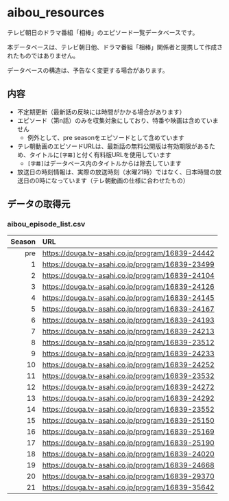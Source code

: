 # aibou_resources

テレビ朝日のドラマ番組「相棒」のエピソード一覧データベースです。

本データベースは、テレビ朝日他、ドラマ番組「相棒」関係者と提携して作成されたものではありません。

データベースの構造は、予告なく変更する場合があります。

## 内容

- 不定期更新（最新話の反映には時間がかかる場合があります）
- エピソード（第n話）のみを収集対象にしており、特番や映画は含めていません
    - 例外として、pre seasonをエピソードとして含めています
- テレ朝動画のエピソードURLは、最新話の無料公開版は有効期限があるため、タイトルに`[字幕]`と付く有料版URLを使用しています
    - `[字幕]`はデータベース内のタイトルからは除去しています
- 放送日の時刻情報は、実際の放送時刻（水曜21時）ではなく、日本時間の放送日の0時になっています（テレ朝動画の仕様に合わせたもの）

## データの取得元

### aibou_episode_list.csv

|Season|URL|
|--:|:--|
|pre|https://douga.tv-asahi.co.jp/program/16839-24442|
|  1|https://douga.tv-asahi.co.jp/program/16839-23499|
|  2|https://douga.tv-asahi.co.jp/program/16839-24104|
|  3|https://douga.tv-asahi.co.jp/program/16839-24126|
|  4|https://douga.tv-asahi.co.jp/program/16839-24145|
|  5|https://douga.tv-asahi.co.jp/program/16839-24167|
|  6|https://douga.tv-asahi.co.jp/program/16839-24193|
|  7|https://douga.tv-asahi.co.jp/program/16839-24213|
|  8|https://douga.tv-asahi.co.jp/program/16839-23512|
|  9|https://douga.tv-asahi.co.jp/program/16839-24233|
| 10|https://douga.tv-asahi.co.jp/program/16839-24252|
| 11|https://douga.tv-asahi.co.jp/program/16839-23532|
| 12|https://douga.tv-asahi.co.jp/program/16839-24272|
| 13|https://douga.tv-asahi.co.jp/program/16839-24292|
| 14|https://douga.tv-asahi.co.jp/program/16839-23552|
| 15|https://douga.tv-asahi.co.jp/program/16839-25150|
| 16|https://douga.tv-asahi.co.jp/program/16839-25169|
| 17|https://douga.tv-asahi.co.jp/program/16839-25190|
| 18|https://douga.tv-asahi.co.jp/program/16839-24020|
| 19|https://douga.tv-asahi.co.jp/program/16839-24668|
| 20|https://douga.tv-asahi.co.jp/program/16839-29370|
| 21|https://douga.tv-asahi.co.jp/program/16839-35642|

